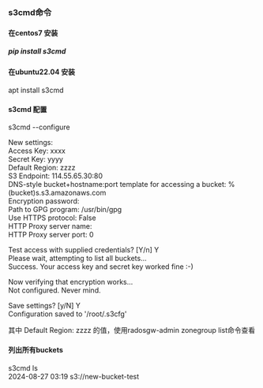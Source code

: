 ### s3cmd命令
#### 在centos7 安装 
##### pip install s3cmd
#### 在ubuntu22.04 安装
apt install s3cmd

#### s3cmd 配置
s3cmd --configure

New settings:<br>
  Access Key: xxxx<br>
  Secret Key: yyyy<br>
  Default Region: zzzz<br>
  S3 Endpoint: 114.55.65.30:80<br>
  DNS-style bucket+hostname:port template for accessing a bucket: %(bucket)s.s3.amazonaws.com<br>
  Encryption password: <br>
  Path to GPG program: /usr/bin/gpg<br>
  Use HTTPS protocol: False<br>
  HTTP Proxy server name: <br>
  HTTP Proxy server port: 0<br>

Test access with supplied credentials? [Y/n] Y<br>
Please wait, attempting to list all buckets...<br>
Success. Your access key and secret key worked fine :-)<br>

Now verifying that encryption works...<br>
Not configured. Never mind.<br>

Save settings? [y/N] Y<br>
Configuration saved to '/root/.s3cfg'<br>

其中  Default Region: zzzz 的值，使用radosgw-admin zonegroup list命令查看<br>

#### 列出所有buckets
s3cmd ls<br>
2024-08-27 03:19  s3://new-bucket-test
